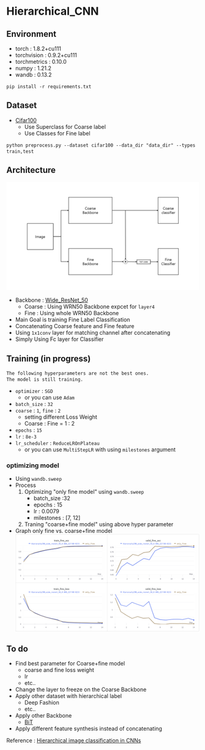 # Hierarchical_CNN

## Environment
- torch : 1.8.2+cu111
- torchvision : 0.9.2+cu111
- torchmetrics : 0.10.0
- numpy : 1.21.2
- wandb : 0.13.2
```
pip install -r requirements.txt
```
## Dataset
- [Cifar100](https://www.cs.toronto.edu/~kriz/cifar.html)
    - Use Superclass for Coarse label
    - Use Classes for Fine label
```
python preprocess.py --dataset cifar100 --data_dir "data_dir" --types train,test
```

## Architecture
![Architecture](./images/architecture.jpg)
- Backbone : [Wide_ResNet_50](https://arxiv.org/abs/1605.07146)
    - Coarse : Using WRN50 Backbone expcet for `layer4`
    - Fine : Using whole WRN50 Backbone
- Main Goal is training Fine Label Classification
- Concatenating Coarse feature and Fine feature
- Using `1x1conv` layer for matching channel after concatenating
- Simply Using Fc layer for Classifier

## Training (in progress)
```
The following hyperparameters are not the best ones.
The model is still training.
```
- `optimizer` : `SGD`
    - or you can use `Adam`
- `batch_size` : `32`
- `coarse` : `1`, `fine` : `2`
    - setting different Loss Weight
    - Coarse : Fine = 1 : 2
- `epochs` : `15`
- `lr` : `8e-3`
- `lr_scheduler` : `ReduceLROnPlateau`
    - or you can use `MultiStepLR` with using `milestones` argument

### optimizing model
- Using `wandb.sweep`
- Process
    1. Optimizing "only fine model" using `wandb.sweep`
        - batch_size :32
        - epochs : 15
        - lr : 0.0079
        - milestones : [7, 12]
    2. Traning "coarse+fine model" using above hyper parameter
- Graph only fine vs. coarse+fine model
    ![graph](./images/graph.png)

## To do
- Find best parameter for Coarse+fine model
    - coarse and fine loss weight
    - lr
    - etc..
- Change the layer to freeze on the Coarse Backbone
- Apply other dataset with hierarchical label
    - Deep Fashion
    - etc..
- Apply other Backbone
    - [BiT](https://arxiv.org/abs/1912.11370)
- Apply different feature synthesis instead of concatenating

Reference : [Hierarchical image classification in CNNs](http://cs229.stanford.edu/proj2019spr/report/18.pdf)